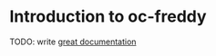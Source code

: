 # Introduction to oc-freddy

TODO: write [great documentation](http://jacobian.org/writing/what-to-write/)
